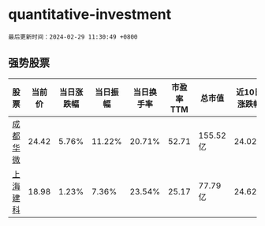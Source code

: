 # quantitative-investment

`最后更新时间：2024-02-29 11:30:49 +0800`

## 强势股票

|股票|当前价|当日涨跌幅|当日振幅|当日换手率|市盈率TTM|总市值|近10日涨跌幅|
|----|----|----|----|----|----|----|----|
|[成都华微](https://xueqiu.com/S/SH688709)|24.42|5.76%|11.22%|20.71%|52.71|155.52亿|24.02%|
|[上海建科](https://xueqiu.com/S/SH603153)|18.98|1.23%|7.36%|23.54%|25.17|77.79亿|24.62%|
